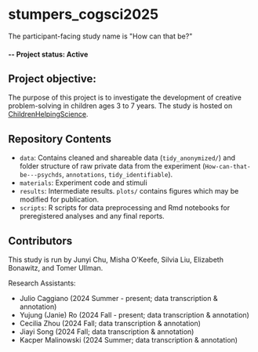 # stumpers_cogsci2025


The participant-facing study name is "How can that be?"

#### -- Project status: Active

## Project objective: 

The purpose of this project is to investigate the development of creative problem-solving in children ages 3 to 7 years. The study is hosted on [ChildrenHelpingScience](ChildrenHelpingScience.com).

## Repository Contents

- `data`: Contains cleaned and shareable data (`tidy_anonymized/`) and folder structure of raw private data from the experiment (`How-can-that-be---psychds`, `annotations`, `tidy_identifiable`).
- `materials`: Experiment code and stimuli
- `results`: Intermediate results. `plots/` contains figures which may be modified for publication.
- `scripts`: R scripts for data preprocessing and Rmd notebooks for preregistered analyses and any final reports.

## Contributors

This study is run by Junyi Chu, Misha O'Keefe, Silvia Liu, Elizabeth Bonawitz, and Tomer Ullman.

Research Assistants: 
- Julio Caggiano (2024 Summer - present; data transcription & annotation)
- Yujung (Janie) Ro (2024 Fall - present; data transcription & annotation)
- Cecilia Zhou (2024 Fall; data transcription & annotation)
- Jiayi Song (2024 Fall; data transcription & annotation)
- Kacper Malinowski (2024 Summer; data transcription & annotation)